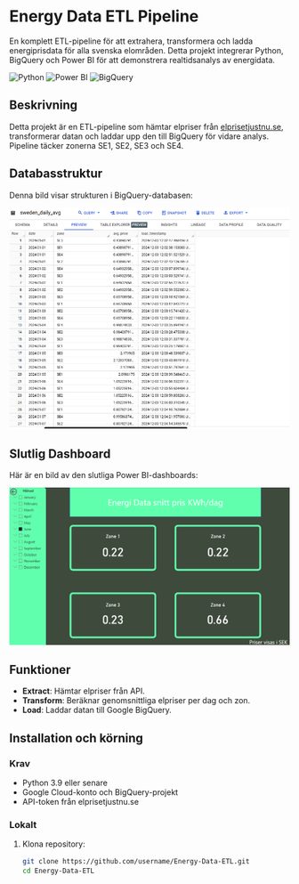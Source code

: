 # Energy Data ETL Pipeline

En komplett ETL-pipeline för att extrahera, transformera och ladda energiprisdata för alla svenska elområden. Detta projekt integrerar Python, BigQuery och Power BI för att demonstrera realtidsanalys av energidata.

![Python](https://img.shields.io/badge/-Python-blue)
![Power BI](https://img.shields.io/badge/-Power%20BI-yellow)
![BigQuery](https://img.shields.io/badge/-BigQuery-green)


## Beskrivning
Detta projekt är en ETL-pipeline som hämtar elpriser från [elprisetjustnu.se](https://www.elprisetjustnu.se/), transformerar datan och laddar upp den till BigQuery för vidare analys. Pipeline täcker zonerna SE1, SE2, SE3 och SE4. 

## Databasstruktur
Denna bild visar strukturen i BigQuery-databasen:

![Databasstruktur](images/Bigquery.png)

## Slutlig Dashboard
Här är en bild av den slutliga Power BI-dashboards:

![Dashboard](images/Powerbi.png)


## Funktioner
- **Extract**: Hämtar elpriser från API.
- **Transform**: Beräknar genomsnittliga elpriser per dag och zon.
- **Load**: Laddar datan till Google BigQuery.


## Installation och körning
### Krav
- Python 3.9 eller senare
- Google Cloud-konto och BigQuery-projekt
- API-token från elprisetjustnu.se

### Lokalt
1. Klona repository:
   ```bash
   git clone https://github.com/username/Energy-Data-ETL.git
   cd Energy-Data-ETL

